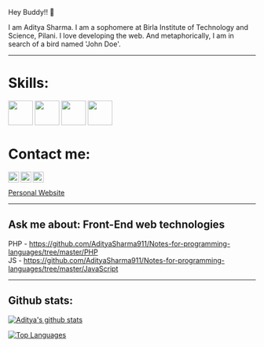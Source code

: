 Hey Buddy!! 👋

I am Aditya Sharma. I am a sophomere at Birla Institute of Technology and Science, Pilani. I love developing the web. And metaphorically, I am in search of a bird named 'John Doe'.<hr>

# Skills:

<a href="#"><img height="50" src="https://www.vectorlogo.zone/logos/javascript/javascript-ar21.svg"></a>
<a href="#"><img height="50" src="https://www.vectorlogo.zone/logos/python/python-icon.svg"></a>
<a href="#"><img height="50" src="https://www.vectorlogo.zone/logos/reactjs/reactjs-icon.svg"></a>
<a href="#"><img height="50" src="https://www.vectorlogo.zone/logos/getbootstrap/getbootstrap-icon.svg"></a>

# Contact me:
[<img align="left" alt="Aditya | Twitter" width="22px" src="https://cdn.jsdelivr.net/npm/simple-icons@v3/icons/twitter.svg" />][twitter]
[<img align="left" alt="Aditya | LinkedIn" width="22px" src="https://cdn.jsdelivr.net/npm/simple-icons@v3/icons/linkedin.svg" />][linkedin]
[<img align="left" alt="Aditya | Instagram" width="22px" src="https://cdn.jsdelivr.net/npm/simple-icons@v3/icons/instagram.svg" />][instagram] <br><br>
<a href="http://helloaditya.bss.design/" target="_blank"> Personal Website </a>
<hr>
  
   ## Ask me about: Front-End web technologies<br>
   PHP - https://github.com/AdityaSharma911/Notes-for-programming-languages/tree/master/PHP <br>
   JS - https://github.com/AdityaSharma911/Notes-for-programming-languages/tree/master/JavaScript
   <hr>
   
   ## Github stats:<br>
  
   [![Aditya's github stats](https://github-readme-stats.vercel.app/api?username=AdityaSharma911&count_private=true&show_icons=true&theme=tokyonight)](https://github.com/AdityaSharma911/github-readme-stats)
   
   [![Top Languages](https://github-readme-stats.vercel.app/api/top-langs/?username=AdityaSharma911&layout=compact)](https://github.com/anuraghazra/github-readme-stats)

[Personal website]: https://helloaditya.bss.design/
[twitter]: https://twitter.com/AdityaSharma_91
[instagram]: https://www.instagram.com/aditya.sharma1.0/
[linkedin]: www.linkedin.com/in/adityasharma9
<br />
<a href="https://giphy.com/gifs/1Zx2wssVsQhWzald5F/html5"></a>
